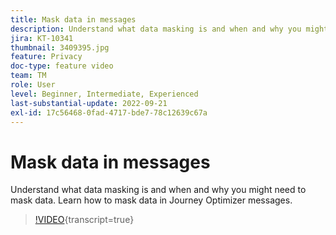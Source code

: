 ```yaml
---
title: Mask data in messages
description: Understand what data masking is and when and why you might need to mask data. Learn how to mask data in Journey Optimizer messages.
jira: KT-10341
thumbnail: 3409395.jpg
feature: Privacy
doc-type: feature video
team: TM
role: User
level: Beginner, Intermediate, Experienced
last-substantial-update: 2022-09-21
exl-id: 17c56468-0fad-4717-bde7-78c12639c67a
---
```

# Mask data in messages

Understand what data masking is and when and why you might need to mask data. Learn how to mask data in Journey Optimizer messages.

>[!VIDEO](https://video.tv.adobe.com/v/3409395?quality=12&learn=on){transcript=true}
